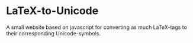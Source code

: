 # LaTeX-to-Unicode
A small website based on javascript for converting as much LaTeX-tags to their corresponding Unicode-symbols.
